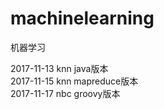 # machinelearning
机器学习

2017-11-13 knn java版本<br>
2017-11-15 knn mapreduce版本<br>
2017-11-17 nbc groovy版本<br>
